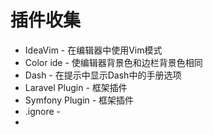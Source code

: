 # 插件收集

* IdeaVim - 在编辑器中使用Vim模式
* Color ide - 使编辑器背景色和边栏背景色相同
* Dash - 在提示中显示Dash中的手册选项
* Laravel Plugin - 框架插件
* Symfony Plugin - 框架插件
* .ignore - 
* 


